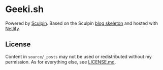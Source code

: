 Geeki.sh
========

Powered by [Sculpin][link-sculpin].
Based on the Sculpin [blog skeleton][link-skeleton] and hosted with [Netlify][link-pages].

## License

Content in `source/_posts` may not be used or redistributed without my permission. As for everything else, see [LICENSE.md](LICENSE.md).

[link-sculpin]: //sculpin.io
[link-skeleton]: //github.com/sculpin/sculpin-blog-skeleton
[link-bootstrap]: //getbootstrap.com
[link-pages]: //netlify.com
